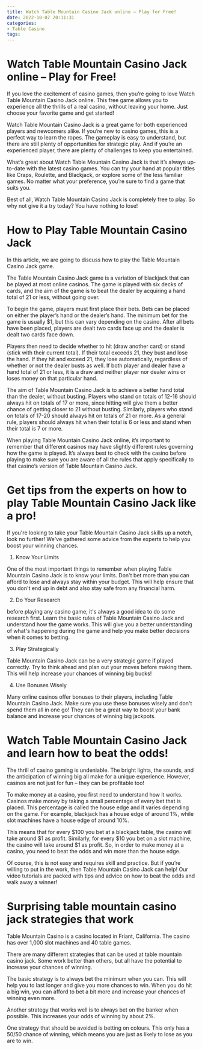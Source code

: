 ```yaml
---
title: Watch Table Mountain Casino Jack online – Play for Free!
date: 2022-10-07 20:11:31
categories:
- Table Casino
tags:
---
```



#  Watch Table Mountain Casino Jack online – Play for Free!

If you love the excitement of casino games, then you’re going to love Watch Table Mountain Casino Jack online. This free game allows you to experience all the thrills of a real casino, without leaving your home. Just choose your favorite game and get started!

Watch Table Mountain Casino Jack is a great game for both experienced players and newcomers alike. If you’re new to casino games, this is a perfect way to learn the ropes. The gameplay is easy to understand, but there are still plenty of opportunities for strategic play. And if you’re an experienced player, there are plenty of challenges to keep you entertained.

What’s great about Watch Table Mountain Casino Jack is that it’s always up-to-date with the latest casino games. You can try your hand at popular titles like Craps, Roulette, and Blackjack, or explore some of the less familiar games. No matter what your preference, you’re sure to find a game that suits you.

Best of all, Watch Table Mountain Casino Jack is completely free to play. So why not give it a try today? You have nothing to lose!

#  How to Play Table Mountain Casino Jack


 In this article, we are going to discuss how to play the Table Mountain Casino Jack game. 

The Table Mountain Casino Jack game is a variation of blackjack that can be played at most online casinos. The game is played with six decks of cards, and the aim of the game is to beat the dealer by acquiring a hand total of 21 or less, without going over. 

To begin the game, players must first place their bets. Bets can be placed on either the player’s hand or the dealer’s hand. The minimum bet for the game is usually $1, but this can vary depending on the casino. After all bets have been placed, players are dealt two cards face up and the dealer is dealt two cards face down. 

Players then need to decide whether to hit (draw another card) or stand (stick with their current total). If their total exceeds 21, they bust and lose the hand. If they hit and exceed 21, they lose automatically, regardless of whether or not the dealer busts as well. If both player and dealer have a hand total of 21 or less, it is a draw and neither player nor dealer wins or loses money on that particular hand. 

The aim of Table Mountain Casino Jack is to achieve a better hand total than the dealer, without busting. Players who stand on totals of 12-16 should always hit on totals of 17 or more, since hitting will give them a better chance of getting closer to 21 without busting. Similarly, players who stand on totals of 17-20 should always hit on totals of 21 or more. As a general rule, players should always hit when their total is 6 or less and stand when their total is 7 or more. 

When playing Table Mountain Casino Jack online, it’s important to remember that different casinos may have slightly different rules governing how the game is played. It’s always best to check with the casino before playing to make sure you are aware of all the rules that apply specifically to that casino’s version of Table Mountain Casino Jack.

#  Get tips from the experts on how to play Table Mountain Casino Jack like a pro!

If you're looking to take your Table Mountain Casino Jack skills up a notch, look no further! We've gathered some advice from the experts to help you boost your winning chances.

1. Know Your Limits

One of the most important things to remember when playing Table Mountain Casino Jack is to know your limits. Don't bet more than you can afford to lose and always stay within your budget. This will help ensure that you don't end up in debt and also stay safe from any financial harm.

2. Do Your Research

 before playing any casino game, it's always a good idea to do some research first. Learn the basic rules of Table Mountain Casino Jack and understand how the game works. This will give you a better understanding of what's happening during the game and help you make better decisions when it comes to betting.

3. Play Strategically

Table Mountain Casino Jack can be a very strategic game if played correctly. Try to think ahead and plan out your moves before making them. This will help increase your chances of winning big bucks!

4. Use Bonuses Wisely

Many online casinos offer bonuses to their players, including Table Mountain Casino Jack. Make sure you use these bonuses wisely and don't spend them all in one go! They can be a great way to boost your bank balance and increase your chances of winning big jackpots.

#  Watch Table Mountain Casino Jack and learn how to beat the odds!

The thrill of casino gaming is undeniable. The bright lights, the sounds, and the anticipation of winning big all make for a unique experience. However, casinos are not just for fun – they can be profitable too!

To make money at a casino, you first need to understand how it works. Casinos make money by taking a small percentage of every bet that is placed. This percentage is called the house edge and it varies depending on the game. For example, blackjack has a house edge of around 1%, while slot machines have a house edge of around 10%.

This means that for every $100 you bet at a blackjack table, the casino will take around $1 as profit. Similarly, for every $10 you bet on a slot machine, the casino will take around $1 as profit. So, in order to make money at a casino, you need to beat the odds and win more than the house edge.

Of course, this is not easy and requires skill and practice. But if you’re willing to put in the work, then Table Mountain Casino Jack can help! Our video tutorials are packed with tips and advice on how to beat the odds and walk away a winner!

#  Surprising table mountain casino jack strategies that work

Table Mountain Casino is a casino located in Friant, California. The casino has over 1,000 slot machines and 40 table games.

There are many different strategies that can be used at table mountain casino jack. Some work better than others, but all have the potential to increase your chances of winning.

The basic strategy is to always bet the minimum when you can. This will help you to last longer and give you more chances to win. When you do hit a big win, you can afford to bet a bit more and increase your chances of winning even more.

Another strategy that works well is to always bet on the banker when possible. This increases your odds of winning by about 2%.

One strategy that should be avoided is betting on colours. This only has a 50/50 chance of winning, which means you are just as likely to lose as you are to win.